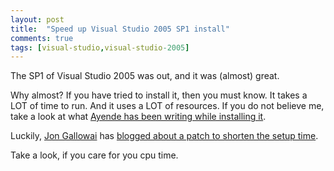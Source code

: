```yaml
---
layout: post
title:  "Speed up Visual Studio 2005 SP1 install"
comments: true
tags: [visual-studio,visual-studio-2005]
---
```



The SP1 of Visual Studio 2005 was out, and it was (almost) great.

Why almost? If you have tried to install it, then you must know. It takes a LOT of time to run. And it uses a LOT of resources. If you do not believe me, take a look at what [Ayende has been writing while installing it](http://www.ayende.com/Blog/2006/12/15/VSSP1WhatTheHELLIsItDoing.aspx).

Luckily, [Jon Gallowai](http://weblogs.asp.net/jgalloway/) has [blogged about a patch to shorten the setup time](http://weblogs.asp.net/jgalloway/archive/2006/12/19/things-i-wish-i-d-known-before-i-installed-vs-2005-service-pack-1.aspx).

Take a look, if you care for you cpu time.

